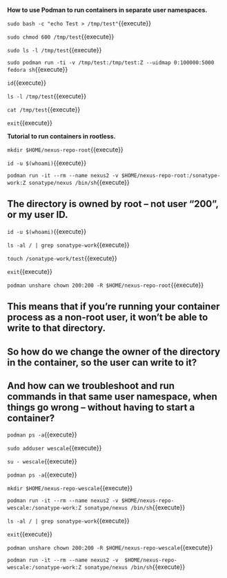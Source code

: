 
**How to use Podman to run containers in separate user namespaces.**


`sudo bash -c "echo Test > /tmp/test"`{{execute}}

`sudo chmod 600 /tmp/test`{{execute}}

`sudo ls -l /tmp/test`{{execute}}

`sudo podman run -ti -v /tmp/test:/tmp/test:Z --uidmap 0:100000:5000 fedora sh`{{execute}}

`id`{{execute}}

`ls -l /tmp/test`{{execute}}

`cat /tmp/test`{{execute}}

`exit`{{execute}}


**Tutorial to run containers in rootless.**


`mkdir $HOME/nexus-repo-root`{{execute}}

`id -u $(whoami)`{{execute}}

`podman run -it --rm --name nexus2 -v $HOME/nexus-repo-root:/sonatype-work:Z sonatype/nexus /bin/sh`{{execute}}

## The directory is owned by root – not user “200”, or my user ID.
`id -u $(whoami)`{{execute}}

`ls -al / | grep sonatype-work`{{execute}}

`touch /sonatype-work/test`{{execute}}

`exit`{{execute}}

`podman unshare chown 200:200 -R $HOME/nexus-repo-root`{{execute}}

## This means that if you’re running your container process as a non-root user, it won’t be able to write to that directory.

## So how do we change the owner of the directory in the container, so the user can write to it?

## And how can we troubleshoot and run commands in that same user namespace, when things go wrong – without having to start a container?

`podman ps -a`{{execute}}

`sudo adduser wescale`{{execute}}

`su - wescale`{{execute}}

`podman ps -a`{{execute}}

`mkdir $HOME/nexus-repo-wescale`{{execute}}

`podman run -it --rm --name nexus2 -v $HOME/nexus-repo-wescale:/sonatype-work:Z sonatype/nexus /bin/sh`{{execute}}

`ls -al / | grep sonatype-work`{{execute}}

`exit`{{execute}}

`podman unshare chown 200:200 -R $HOME/nexus-repo-wescale`{{execute}}

`podman run -it --rm --name nexus2 -v  $HOME/nexus-repo-wescale:/sonatype-work:Z sonatype/nexus /bin/sh`{{execute}}

